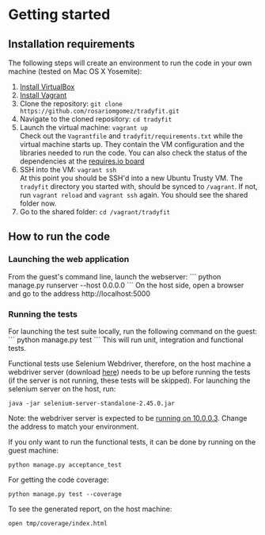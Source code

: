 # Getting started 

## Installation requirements

The following steps will create an environment to run the code in your own machine (tested on Mac OS X Yosemite):

1. [Install VirtualBox](https://www.virtualbox.org/wiki/Downloads)
2. [Install Vagrant](http://www.vagrantup.com/downloads.html)
3. Clone the repository: `git clone https://github.com/rosariomgomez/tradyfit.git`
4. Navigate to the cloned repository: `cd tradyfit`
5. Launch the virtual machine: `vagrant up` <br>Check out the `Vagrantfile` and `tradyfit/requirements.txt` while the virtual machine starts up. They contain the VM configuration and the libraries needed to run the code. You can also check the status of the dependencies at the [requires.io board](https://requires.io/github/rosariomgomez/tradyfit/requirements/?branch=master)
6. SSH into the VM: `vagrant ssh` <br>At this point you should be SSH'd into a new Ubuntu Trusty VM. The `tradyfit` directory you started with, should be synced to `/vagrant`. If not, run `vagrant reload` and `vagrant ssh` again. You should see the shared folder now.
7. Go to the shared folder: `cd /vagrant/tradyfit`
  
  
## How to run the code

<h3>Launching the web application</h3>
From the guest's command line, launch the webserver:
```
python manage.py runserver --host 0.0.0.0
```
On the host side, open a browser and go to the address http://localhost:5000

<h3>Running the tests</h3>
For launching the test suite locally, run the following command on the guest:
```
python manage.py test
```
This will run unit, integration and functional tests.  

Functional tests use Selenium Webdriver, therefore, on the host machine a webdriver server (download [here](http://selenium-release.storage.googleapis.com/2.45/selenium-server-standalone-2.45.0.jar)) needs to be up before running the tests (if the server is not running, these tests will be skipped). For launching the selenium server on the host, run:
```
java -jar selenium-server-standalone-2.45.0.jar
```

Note: the webdriver server is expected to be [running on 10.0.0.3](https://github.com/rosariomgomez/tradyfit/blob/master/vagrant/tradyfit/tests/functional/helper.py#L25). Change the address to match your environment.

If you only want to run the functional tests, it can be done by running on the guest machine:
```
python manage.py acceptance_test
```

For getting the code coverage:
```
python manage.py test --coverage
```
To see the generated report, on the host machine:
```
open tmp/coverage/index.html
```

